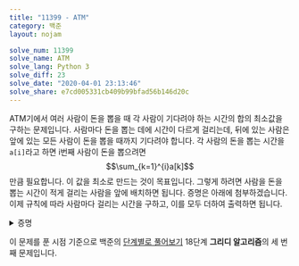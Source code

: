 ```yaml
---
title: "11399 - ATM"
category: 백준
layout: nojam

solve_num: 11399
solve_name: ATM
solve_lang: Python 3
solve_diff: 23
solve_date: "2020-04-01 23:13:46"
solve_share: e7cd005331cb409b99bfad56b146d20c
---
```


ATM기에서 여러 사람이 돈을 뽑을 때 각 사람이 기다려야 하는 시간의 합의 최소값을 구하는 문제입니다. 사람마다 돈을 뽑는 데에 시간이 다르게 걸리는데, 뒤에 있는 사람은 앞에 있는 모든 사람이 돈을 뽑을 때까지 기다려야 합니다. 각 사람의 돈을 뽑는 시간을 `a[i]`라고 하면 i번째 사람이 돈을 뽑으려면 $$\sum_{k=1}^{i}a[k]$$만큼 필요합니다. 이 값을 최소로 만드는 것이 목표입니다. 그렇게 하려면 사람을 돈을 뽑는 시간이 적게 걸리는 사람을 앞에 배치하면 됩니다. 증명은 아래에 첨부하겠습니다. 이제 규칙에 따라 사람마다 걸리는 시간을 구하고, 이를 모두 더하여 출력하면 됩니다.

<p><details>
<summary>증명</summary>
각 사람마다 돈을 뽑는 데에 걸리는 시간 a가 있습니다. 문제의 규칙에 따라 각 사람이 돈을 뽑는 데까지 필요한 시간 b를 아래와 같이 정의합니다.

$$
b_i=\sum_{k=1}^{i}a_k
$$

이제 문제에서 구하려는 시간 c를 정의합니다.

$$
c=\sum_{k=1}^{n}b_k=\sum_{k=1}^{n}\sum_{i=1}^{k}a_i=\sum_{k=1}^{n}(n+1-k)a_k
$$

수열 a의 j번째 원소인 a<sub>j</sub>와 그 다음 원소인 a<sub>j+1</sub>의 대소 관계에 따라 c의 값이 어떻게 바뀌는지 알아봅시다. c는 아래와 같이 됩니다.

$$
c=\sum_{k=1}^{n}(n+1-k)a_k=na_1+(n-1)a_2+...+(n+1-j)a_j+(n-j)a_{j+1}+...+a_n
$$

어떤 두 값을 a<sub>j</sub>과 a<sub>j+1</sub>에 할당해야 한다면, 자명하게도 a<sub>j</sub>와 a<sub>j+1</sub> 중 a<sub>j</sub>에 넣는 것이 c 값을 더 줄일 수 있을 것입니다. 작은 값이 a<sub>j+1</sub>에 들어가면 c 값이 할당할 두 값의 차이만큼 늘어납니다. 따라서 작은 값이 앞으로 와야 합니다. 이 방법을 버블 정렬처럼 인접한 원소끼리 적용하여 재배열시킨다면 a는 증가수열, 즉, 정렬된 상태가 될 것입니다. 따라서 주어진 돈 뽑는 시간 수열을 정렬하면 총 필요한 시간을 최소로 만들 수 있습니다.

</details></p>

이 문제를 푼 시점 기준으로 백준의 [단계별로 풀어보기](http://noj.am/p/s) 18단계 **그리디 알고리즘**의 세 번째 문제입니다.
